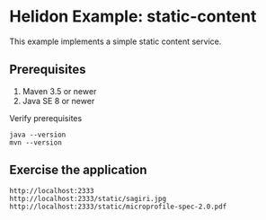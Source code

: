
# Helidon Example: static-content

This example implements a simple static content service.

## Prerequisites

1. Maven 3.5 or newer
2. Java SE 8 or newer

Verify prerequisites
```
java --version
mvn --version
```

## Exercise the application

```
http://localhost:2333
http://localhost:2333/static/sagiri.jpg
http://localhost:2333/static/microprofile-spec-2.0.pdf
```
